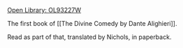 [Open Library: OL93227W](https://openlibrary.org/works/OL93227W/Inferno)

The first book of [[The Divine Comedy by Dante Alighieri]].

Read as part of that, translated by Nichols, in paperback.